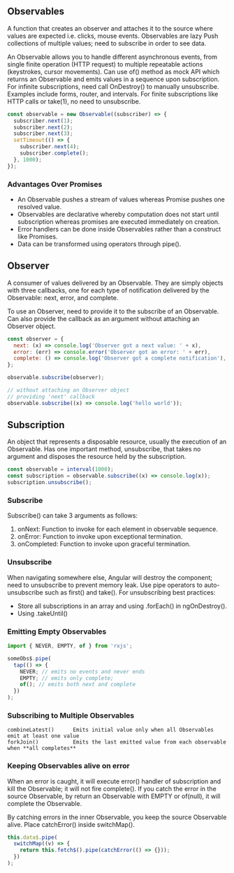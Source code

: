 ## Observables

A function that creates an observer and attaches it to the source where values are expected i.e. clicks, mouse events. Observables are lazy Push collections of multiple values; need to subscribe in order to see data.

An Observable allows you to handle different asynchronous events, from single finite operation (HTTP request) to multiple repeatable actions (keystrokes, cursor movements). Can use of() method as mock API which returns an Observable and emits values in a sequence upon subscription. For infinite subscriptions, need call OnDestroy() to manually unsubscribe. Examples include forms, router, and intervals. For finite subscriptions like HTTP calls or take(1), no need to unsubscribe.

```js
const observable = new Observable((subscriber) => {
  subscriber.next(1);
  subscriber.next(2);
  subscriber.next(3);
  setTimeout(() => {
    subscriber.next(4);
    subscriber.complete();
  }, 1000);
});
```

### Advantages Over Promises

- An Observable pushes a stream of values whereas Promise pushes one resolved value.
- Observables are declarative whereby computation does not start until subscription whereas promises are executed immediately on creation.
- Error handlers can be done inside Observables rather than a construct like Promises.
- Data can be transformed using operators through pipe().

## Observer

A consumer of values delivered by an Observable. They are simply objects with three callbacks, one for each type of notification delivered by the Observable: next, error, and complete.

To use an Observer, need to provide it to the subscribe of an Observable. Can also provide the callback as an argument without attaching an Observer object.

```js
const observer = {
  next: (x) => console.log('Observer got a next value: ' + x),
  error: (err) => console.error('Observer got an error: ' + err),
  complete: () => console.log('Observer got a complete notification'),
};

observable.subscribe(observer);

// without attaching an Observer object
// providing 'next' callback
observable.subscribe((x) => console.log('hello world'));
```

## Subscription

An object that represents a disposable resource, usually the execution of an Observable. Has one important method, unsubscribe, that takes no argument and disposes the resource held by the subscription.

```js
const observable = interval(1000);
const subscription = observable.subscribe((x) => console.log(x));
subscription.unsubscribe();
```

### Subscribe

Subscribe() can take 3 arguments as follows:

1. onNext: Function to invoke for each element in observable sequence.
2. onError: Function to invoke upon exceptional termination.
3. onCompleted: Function to invoke upon graceful termination.

### Unsubscribe

When navigating somewhere else, Angular will destroy the component; need to unsubscribe to prevent memory leak. Use pipe operators to auto-unsubscribe such as first() and take(). For unsubscribing best practices:

- Store all subscriptions in an array and using .forEach() in ngOnDestroy().
- Using .takeUntil()

### Emitting Empty Observables

```js
import { NEVER, EMPTY, of } from 'rxjs';

someObs$.pipe(
  tap(() => {
    NEVER; // emits no events and never ends
    EMPTY; // emits only complete;
    of(); // emits both next and complete
  })
);
```

### Subscribing to Multiple Observables

```
combineLatest()      Emits initial value only when all Observables emit at least one value
forkJoin()           Emits the last emitted value from each observable when **all completes**
```

### Keeping Observables alive on error

When an error is caught, it will execute error() handler of subscription and kill the Observable; it will not fire complete(). If you catch the error in the source Observable, by return an Observable with EMPTY or of(null), it will complete the Observable.

By catching errors in the inner Observable, you keep the source Observable alive. Place catchError() inside switchMap().

```js
this.data$.pipe(
  switchMap((v) => {
    return this.fetch$().pipe(catchError(() => {}));
  })
);
```
